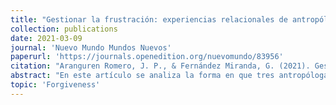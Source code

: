 ```yaml
---
title: "Gestionar la frustración: experiencias relacionales de antropólogas forenses en el contexto del conflicto armado colombiano"
collection: publications
date: 2021-03-09
journal: 'Nuevo Mundo Mundos Nuevos'
paperurl: 'https://journals.openedition.org/nuevomundo/83956'
citation: "Aranguren Romero, J. P., & Fernández Miranda, G. (2021). Gestionar la frustración: experiencias relacionales de antropólogas forenses en el contexto del conflicto armado colombiano. Nuevo Mundo Mundos Nuevos. Nouveaux mondes mondes nouveaux-Novo Mundo Mundos Novos-New world New worlds."
abstract: "En este artículo se analiza la forma en que tres antropólogas forenses colombianas gestionan la frustración que les genera su trabajo y la motivación que tienen para seguir a pesar de la alta probabilidad de no-éxito. El análisis propuesto indaga por el papel del compromiso con los familiares de las víctimas en la motivación por mantener los esfuerzos de búsqueda, exhumación, identificación y entrega digna de víctimas de desaparición forzada en contextos de violencia política y guerra en Colombia. Tomando como referente los casos fallidos, el artículo analiza las estrategias de gestión emocional que las forenses construyen de la mano de los familiares que emprenden procesos de búsqueda y presenta el entramado intersubjetivo que allí se gesta. Se muestra que, en los casos fallidos, las experiencias de las antropólogas forenses han implicado atender a las expectativas de los familiares, hacer frente a las condiciones institucionales y a los problemas de seguridad en terreno y generar estrategias para gestionar la frustración de no obtener un hallazgo."
topic: 'Forgiveness'
---
```

